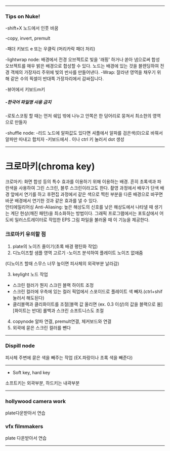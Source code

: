 ***

### Tips on Nuke!
-shift+X 노드에서 인풋 바꿈

-copy, invert, premult

-패더 키보드 e 또는 우클릭 (머리카락 패더 처리)

-lightwrap node: 배경에서 전경 오브젝트로 빛을 '래핑' 하거나 쏟아 냄으로써 합성 오브젝트를 매우 밝은 배경으로 합성할 수 있다. 노드는 배경에 있는 것을 블렌딩하여 전경 객체의 가장자리 주위에 빛의 반사를 만들어낸다.
-Wrap: 잘라낸 영역을 채우기 위해 같은 수의 픽셀이 반대쪽 가장자리에서 감싸집니다.

-뷰어에서 키보드m키 

##### -한국어 파일명 사용 금지

-로토스코핑 할 때는 먼저 쉐입 밖에 나누고 안쪽은 한 덩어리로 뭉쳐서 최소한의 영역으로 만들자

-shuffle node: -리드 노드에 알파값도 있다면 셔플에서 알파를 검은색(0)으로 바꿔서 알파만 따내고 합치자
-키보드에서 . 이나 ctrl 키 눌러서 dot 생성

***
# 크로마키(chroma key) 
 크로마키: 화면 합성 등의 특수 효과를 이용하기 위해 이용하는 배경. 흔히 초록색과 파란색을 사용하여 그린 스크린, 블루 스크린이라고도 한다. 촬영 과정에서 배우가 단색 배경 앞에서 연기를 하고 후편집 과정에서 같은 색으로 찍힌 부분을 다른 배경으로 바꾸면 바꾼 배경에서 연기한 것과 같은 효과를 낼 수 있다.   
 안티에일리어싱 Anti-Aliasing: 높은 해상도의 신호를 낮은 해상도에서 나타낼 때 생기는 계단 현상(깨진 패턴)을 최소화하는 방법이다. 그래픽 프로그램에서는 포토샵에서 어도비 일러스트레이터로 작업한 EPS 그림 파일을 불러올 때 이 기능을 제공한다.   

### 크로마키 유의할 점
1. plate의 노이즈 줄이기(초록 배경 평탄화 작업)
2. 디노이즈할 샘플 영역 고르기 -노이즈 분석하여 플레이트 노이즈 없애줌

(디노이즈 할때 스무스 너무 높이면 피사체의 외곽부분 날라감)

3. keylight 노드 작업 
- 스크린 컬러가 뭔지 스크린 블랙 하이트 조정
- 스크린 컬러에 우측에 있는 컬러 픽업에서 스포이드로 플레이트 색 빼자.(ctrl+shif눌러서 해도된다)
- 클리블랙과 클리화이트를 조절[블랙 값 올리면 (ex. 0.3 이상)의 값을 블랙으로 봄] [화이트는 반대] 롤백과 스크린 소프트니스도 조절
4. copynode 알파 연결, premult연결, 체커보드와 연결
5. 외곽에 묻은 스크린 컬러를 뺀다
---


### Dispill node

피사체 주변에 묻은 색을 빼주는 작업
(EX.파랑이나 초록 색을 빼준다)

---


- Soft key, hard key

소프트키는 외곽부분, 하드키는 내곽부분


---
### hollywood camera work

plate다운받아서 연습

### vfx filmmakers

plate 다운받아서 연습

---
